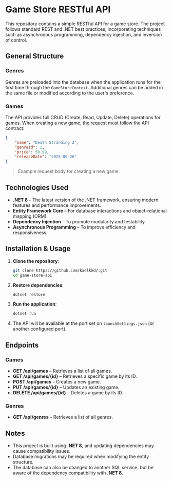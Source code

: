 # Game Store RESTful API

This repository contains a simple RESTful API for a game store. The project follows standard REST and .NET best practices, incorporating techniques such as asynchronous programming, dependency injection, and inversion of control.

## General Structure

### Genres

Genres are preloaded into the database when the application runs for the first time through the `GameStoreContext`. Additional genres can be added in the same file or modified according to the user's preference.

### Games

The API provides full CRUD (Create, Read, Update, Delete) operations for games. When creating a new game, the request must follow the API contract:

```json
{
    "name": "Death Stranding 2",
    "genreId": 2,
    "price": 59.99,
    "releaseDate": "2025-06-26"
}
```
> Example request body for creating a new game.

## Technologies Used

- **.NET 8** – The latest version of the .NET framework, ensuring modern features and performance improvements.
- **Entity Framework Core** – For database interactions and object-relational mapping (ORM).
- **Dependency Injection** – To promote modularity and testability.
- **Asynchronous Programming** – To improve efficiency and responsiveness.

## Installation & Usage

1. **Clone the repository**:
   ```sh
   git clone https://github.com/kaelkkd/.git
   cd game-store-api
   ```

2. **Restore dependencies**:
   ```sh
   dotnet restore
   ```

3. **Run the application**:
   ```sh
   dotnet run
   ```

4. The API will be available at the port set on `launchSettings.json` (or another configured port).

## Endpoints

### Games

- **GET /api/games** – Retrieves a list of all games.
- **GET /api/games/{id}** – Retrieves a specific game by its ID.
- **POST /api/games** – Creates a new game.
- **PUT /api/games/{id}** – Updates an existing game.
- **DELETE /api/games/{id}** – Deletes a game by its ID.

### Genres

- **GET /api/genres** – Retrieves a list of all genres.

## Notes

- This project is built using **.NET 8**, and updating dependencies may cause compatibility issues.
- Database migrations may be required when modifying the entity structure.
- The database can also be changed to another SQL service, but be aware of the dependency compatibility with **.NET 8**.



